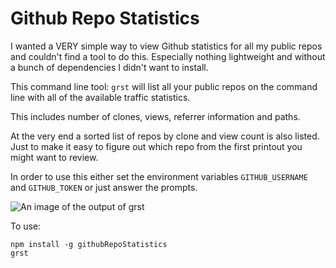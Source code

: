 # Github Repo Statistics

I wanted a VERY simple way to view Github statistics for all my public repos and couldn't find a tool to do this.
Especially nothing lightweight and without a bunch of dependencies I didn't want to install.

This command line tool: 
```grst```
will list all your public repos on the command line with all of the available traffic
statistics.

This includes number of clones, views, referrer information and paths.

At the very end a sorted list of repos by clone and view count is also listed.
Just to make it easy to figure out which repo from the first printout you might want to review.

In order to use this either set the environment variables
```GITHUB_USERNAME```
and
```GITHUB_TOKEN```
or just answer the prompts.

![An image of the output of grst](https://bradbarrows.com/static/reposSorted.png)

To use:


```
npm install -g githubRepoStatistics
grst
```
